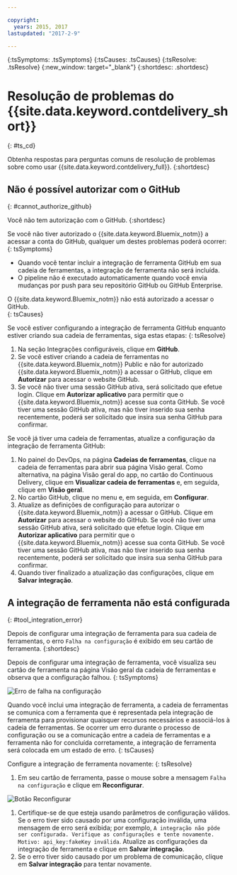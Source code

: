 ```yaml
---

copyright:
  years: 2015, 2017
lastupdated: "2017-2-9"

---
```

<!-- Common attributes used in the template are defined as follows: -->
{:tsSymptoms: .tsSymptoms}
{:tsCauses: .tsCauses}
{:tsResolve: .tsResolve}
{:new_window: target="_blank"}
{:shortdesc: .shortdesc}

# Resolução de problemas do {{site.data.keyword.contdelivery_short}}
{: #ts_cd}

Obtenha respostas para perguntas comuns de resolução de problemas sobre como usar {{site.data.keyword.contdelivery_full}}.
{:shortdesc}


## Não é possível autorizar com o GitHub
{: #cannot_authorize_github}

Você não tem autorização com o GitHub.
{:shortdesc}

Se você não tiver autorizado o {{site.data.keyword.Bluemix_notm}} a acessar a conta do GitHub, qualquer um destes problemas poderá ocorrer:
{: tsSymptoms}

 * Quando você tentar incluir a integração de ferramenta GitHub em sua cadeia de ferramentas, a integração de ferramenta não será incluída.
 * O pipeline não é executado automaticamente quando você envia mudanças por push para seu repositório GitHub ou GitHub Enterprise.

O {{site.data.keyword.Bluemix_notm}} não está autorizado a acessar o GitHub.  
{: tsCauses}
 
Se você estiver configurando a integração de ferramenta GitHub enquanto estiver criando sua cadeia de ferramentas, siga estas etapas:
{: tsResolve}
 
  1. Na seção Integrações configuráveis, clique em **GitHub**. 
  1. Se você estiver criando a cadeia de ferramentas no {{site.data.keyword.Bluemix_notm}} Public e não for autorizado {{site.data.keyword.Bluemix_notm}} a acessar o GitHub, clique em **Autorizar** para acessar o website GitHub. 
  1. Se você não
tiver uma sessão GitHub ativa, será solicitado que efetue login. Clique em **Autorizar aplicativo** para permitir que o {{site.data.keyword.Bluemix_notm}} acesse sua conta GitHub. Se
você tiver uma sessão GitHub ativa, mas não tiver inserido sua senha recentemente, poderá ser solicitado que insira sua senha GitHub para
confirmar.
  
Se você já tiver uma cadeia de ferramentas, atualize a configuração da integração de ferramenta GitHub:

 1. No painel do DevOps, na página **Cadeias de ferramentas**, clique na cadeia de ferramentas para abrir sua página Visão geral. Como alternativa, na página Visão geral do app, no cartão do Continuous Delivery, clique em **Visualizar cadeia de ferramentas** e, em seguida, clique em **Visão geral**.
 1. No cartão GitHub, clique no menu e, em seguida, em **Configurar**.
 1. Atualize as definições de configuração para autorizar o {{site.data.keyword.Bluemix_notm}} a acessar o GitHub. Clique em **Autorizar** para acessar o website do GitHub. Se você não
tiver uma sessão GitHub ativa, será solicitado que efetue login. Clique em **Autorizar aplicativo** para permitir que o {{site.data.keyword.Bluemix_notm}} acesse sua conta GitHub. Se
você tiver uma sessão GitHub ativa, mas não tiver inserido sua senha recentemente, poderá ser solicitado que insira sua senha GitHub para
confirmar.
 1. Quando tiver finalizado a atualização das configurações, clique em **Salvar integração**.


## A integração de ferramenta não está configurada
{: #tool_integration_error}

Depois de configurar uma integração de ferramenta para sua cadeia de ferramentas, o erro `Falha na configuração` é exibido em seu cartão de ferramenta.
{:shortdesc}

Depois de configurar uma integração de ferramenta, você visualiza seu cartão de ferramenta na página Visão geral da cadeia de ferramentas e observa que a configuração falhou.
{: tsSymptoms}

 ![Erro de falha na configuração](images/tool_setup_failed.png)
 
Quando você inclui uma integração de ferramenta, a cadeia de ferramentas se comunica com a ferramenta que é representada pela integração de ferramenta para provisionar quaisquer recursos necessários e associá-los à cadeia de ferramentas. Se ocorrer um erro durante o processo de configuração ou se a comunicação entre a cadeia de ferramentas e a ferramenta não for concluída corretamente, a integração de ferramenta será colocada em um estado de erro.
{: tsCauses}

Configure a integração de ferramenta novamente:
{: tsResolve}

1. Em seu cartão de ferramenta, passe o mouse sobre a mensagem `Falha na configuração` e clique em **Reconfigurar**.

 ![Botão Reconfigurar](images/tool_reconfigure.png)
 
1. Certifique-se de que esteja usando parâmetros de configuração válidos. Se o erro tiver sido causado por uma configuração inválida, uma mensagem de erro será exibida; por exemplo, `A integração não pôde ser configurada. Verifique as configurações e tente novamente. Motivo: api_key:fakeKey inválida`. Atualize as configurações da integração de ferramenta e clique em **Salvar integração**.
1. Se o erro tiver sido causado por um problema de comunicação, clique em **Salvar integração** para tentar novamente.
